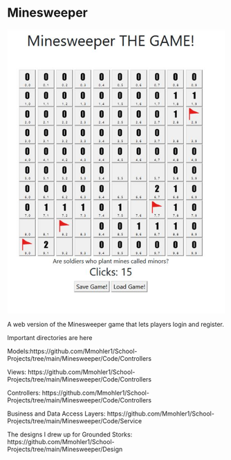 # Minesweeper

![Image of Minesweeper](https://github.com/Mmohler1/School-Projects/blob/main/Minesweeper/Design/MS-1.JPG)
<p>A web version of the Minesweeper game that lets players login and register.
</p>

<p>Important directories are here</p>
<p>Models:https://github.com/Mmohler1/School-Projects/tree/main/Minesweeper/Code/Controllers </p>
<p>Views: https://github.com/Mmohler1/School-Projects/tree/main/Minesweeper/Code/Controllers </p>
<p>Controllers: https://github.com/Mmohler1/School-Projects/tree/main/Minesweeper/Code/Controllers </p>
<p>Business and Data Access Layers: https://github.com/Mmohler1/School-Projects/tree/main/Minesweeper/Code/Service </p>

<p>The designs I drew up for Grounded Storks: https://github.com/Mmohler1/School-Projects/tree/main/Minesweeper/Design </p>
